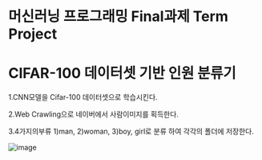 # 머신러닝 프로그래밍 Final과제 Term Project

# CIFAR-100 데이터셋 기반 인원 분류기

1.CNN모델을 Cifar-100 데이터셋으로 학습시킨다.

2.Web Crawling으로 네이버에서 사람이미지를 획득한다.

3.4가지의부류 1)man, 2)woman, 3)boy, girl로 분류 하여 각각의 폴더에 저장한다.

![image](https://user-images.githubusercontent.com/23616987/123044350-7d451780-d434-11eb-935d-d1a7421ae0d9.png)
